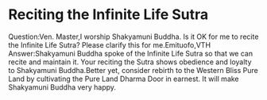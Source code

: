 # Reciting the Infinite Life Sutra

Question:Ven. Master,I worship Shakyamuni Buddha. Is it OK for me to recite the Infinite Life Sutra? Please clarify this for me.Emituofo,​VTH      Answer:Shakyamuni Buddha spoke of the Infinite Life Sutra so that we can recite and maintain it. Your reciting the Sutra shows obedience and loyalty to Shakyamuni Buddha.​Better yet, consider rebirth to the Western Bliss Pure Land by cultivating the Pure Land Dharma Door in earnest. It will make Shakyamuni Buddha very happy.